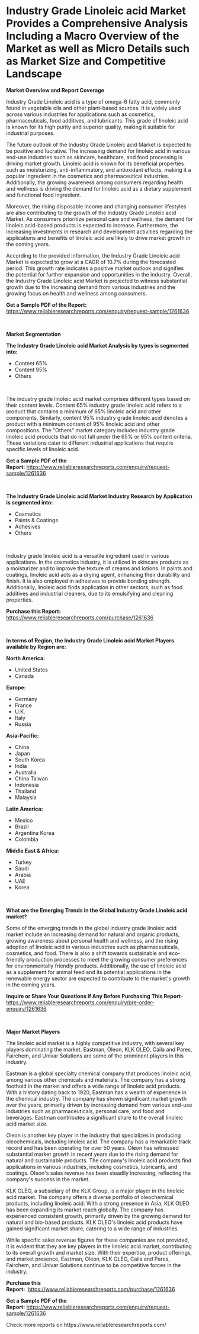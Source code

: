 <p><h1>Industry Grade Linoleic acid Market Provides a Comprehensive Analysis Including a Macro Overview of the Market as well as Micro Details such as Market Size and Competitive Landscape</h1></p><p><strong>Market Overview and Report Coverage</strong></p>
<p><p>Industry Grade Linoleic acid is a type of omega-6 fatty acid, commonly found in vegetable oils and other plant-based sources. It is widely used across various industries for applications such as cosmetics, pharmaceuticals, food additives, and lubricants. This grade of linoleic acid is known for its high purity and superior quality, making it suitable for industrial purposes.</p><p>The future outlook of the Industry Grade Linoleic acid Market is expected to be positive and lucrative. The increasing demand for linoleic acid in various end-use industries such as skincare, healthcare, and food processing is driving market growth. Linoleic acid is known for its beneficial properties such as moisturizing, anti-inflammatory, and antioxidant effects, making it a popular ingredient in the cosmetics and pharmaceutical industries. Additionally, the growing awareness among consumers regarding health and wellness is driving the demand for linoleic acid as a dietary supplement and functional food ingredient.</p><p>Moreover, the rising disposable income and changing consumer lifestyles are also contributing to the growth of the Industry Grade Linoleic acid Market. As consumers prioritize personal care and wellness, the demand for linoleic acid-based products is expected to increase. Furthermore, the increasing investments in research and development activities regarding the applications and benefits of linoleic acid are likely to drive market growth in the coming years.</p><p>According to the provided information, the Industry Grade Linoleic acid Market is expected to grow at a CAGR of 10.7% during the forecasted period. This growth rate indicates a positive market outlook and signifies the potential for further expansion and opportunities in the industry. Overall, the Industry Grade Linoleic acid Market is projected to witness substantial growth due to the increasing demand from various industries and the growing focus on health and wellness among consumers.</p></p>
<p><strong>Get a Sample PDF of the Report:</strong> <a href="https://www.reliableresearchreports.com/enquiry/request-sample/1261636">https://www.reliableresearchreports.com/enquiry/request-sample/1261636</a></p>
<p>&nbsp;</p>
<p><strong>Market Segmentation</strong></p>
<p><strong>The Industry Grade Linoleic acid Market Analysis by types is segmented into:</strong></p>
<p><ul><li>Content 65%</li><li>Content 95%</li><li>Others</li></ul></p>
<p>&nbsp;</p>
<p><p>The industry grade linoleic acid market comprises different types based on their content levels. Content 65% industry grade linoleic acid refers to a product that contains a minimum of 65% linoleic acid and other components. Similarly, content 95% industry grade linoleic acid denotes a product with a minimum content of 95% linoleic acid and other compositions. The "Others" market category includes industry grade linoleic acid products that do not fall under the 65% or 95% content criteria. These variations cater to different industrial applications that require specific levels of linoleic acid.</p></p>
<p><strong>Get a Sample PDF of the Report:</strong>&nbsp;<a href="https://www.reliableresearchreports.com/enquiry/request-sample/1261636">https://www.reliableresearchreports.com/enquiry/request-sample/1261636</a></p>
<p>&nbsp;</p>
<p><strong>The Industry Grade Linoleic acid Market Industry Research by Application is segmented into:</strong></p>
<p><ul><li>Cosmetics</li><li>Paints & Coatings</li><li>Adhesives</li><li>Others</li></ul></p>
<p>&nbsp;</p>
<p><p>Industry grade linoleic acid is a versatile ingredient used in various applications. In the cosmetics industry, it is utilized in skincare products as a moisturizer and to improve the texture of creams and lotions. In paints and coatings, linoleic acid acts as a drying agent, enhancing their durability and finish. It is also employed in adhesives to provide bonding strength. Additionally, linoleic acid finds application in other sectors, such as food additives and industrial cleaners, due to its emulsifying and cleaning properties.</p></p>
<p><strong>Purchase this Report:</strong>&nbsp; <a href="https://www.reliableresearchreports.com/purchase/1261636">https://www.reliableresearchreports.com/purchase/1261636</a></p>
<p>&nbsp;</p>
<p><strong>In terms of Region, the Industry Grade Linoleic acid Market Players available by Region are:</strong></p>
<p>
    <p> <strong> North America: </strong>
        <ul>
            <li>United States</li>
            <li>Canada</li>
        </ul>
        </p> 
    <p> <strong> Europe: </strong>
        <ul>
            <li>Germany</li>
            <li>France</li>
            <li>U.K.</li>
            <li>Italy</li>
            <li>Russia</li>
        </ul>
        </p> 
    <p> <strong> Asia-Pacific: </strong>
        <ul>
            <li>China</li>
            <li>Japan</li>
            <li>South Korea</li>
            <li>India</li>
            <li>Australia</li>
            <li>China Taiwan</li>
            <li>Indonesia</li>
            <li>Thailand</li>
            <li>Malaysia</li>
        </ul>
        </p> 
    <p> <strong> Latin America: </strong>
        <ul>
            <li>Mexico</li>
            <li>Brazil</li>
            <li>Argentina Korea</li>
            <li>Colombia</li>
        </ul>
        </p> 
    <p> <strong> Middle East & Africa: </strong>
        <ul>
            <li>Turkey</li>
            <li>Saudi</li>
            <li>Arabia</li>
            <li>UAE</li>
            <li>Korea</li>
        </ul>
    </p>
    </p>
<p>&nbsp;</p>
<p><strong>What are the Emerging Trends in the Global Industry Grade Linoleic acid market?</strong></p>
<p><p>Some of the emerging trends in the global industry grade linoleic acid market include an increasing demand for natural and organic products, growing awareness about personal health and wellness, and the rising adoption of linoleic acid in various industries such as pharmaceuticals, cosmetics, and food. There is also a shift towards sustainable and eco-friendly production processes to meet the growing consumer preferences for environmentally friendly products. Additionally, the use of linoleic acid as a supplement for animal feed and its potential applications in the renewable energy sector are expected to contribute to the market's growth in the coming years.</p></p>
<p><strong>Inquire or Share Your Questions If Any Before Purchasing This Report</strong>- <a href="https://www.reliableresearchreports.com/enquiry/pre-order-enquiry/1261636">https://www.reliableresearchreports.com/enquiry/pre-order-enquiry/1261636</a></p>
<p>&nbsp;</p>
<p><strong>Major Market Players</strong></p>
<p><p>The linoleic acid market is a highly competitive industry, with several key players dominating the market. Eastman, Oleon, KLK OLEO, Caila and Pares, Fairchem, and Univar Solutions are some of the prominent players in this industry.</p><p>Eastman is a global specialty chemical company that produces linoleic acid, among various other chemicals and materials. The company has a strong foothold in the market and offers a wide range of linoleic acid products. With a history dating back to 1920, Eastman has a wealth of experience in the chemical industry. The company has shown significant market growth over the years, primarily driven by increasing demand from various end-use industries such as pharmaceuticals, personal care, and food and beverages. Eastman contributes a significant share to the overall linoleic acid market size.</p><p>Oleon is another key player in the industry that specializes in producing oleochemicals, including linoleic acid. The company has a remarkable track record and has been operating for over 50 years. Oleon has witnessed substantial market growth in recent years due to the rising demand for natural and sustainable products. The company's linoleic acid products find applications in various industries, including cosmetics, lubricants, and coatings. Oleon's sales revenue has been steadily increasing, reflecting the company's success in the market.</p><p>KLK OLEO, a subsidiary of the KLK Group, is a major player in the linoleic acid market. The company offers a diverse portfolio of oleochemical products, including linoleic acid. With a strong presence in Asia, KLK OLEO has been expanding its market reach globally. The company has experienced consistent growth, primarily driven by the growing demand for natural and bio-based products. KLK OLEO's linoleic acid products have gained significant market share, catering to a wide range of industries.</p><p>While specific sales revenue figures for these companies are not provided, it is evident that they are key players in the linoleic acid market, contributing to its overall growth and market size. With their expertise, product offerings, and market presence, Eastman, Oleon, KLK OLEO, Caila and Pares, Fairchem, and Univar Solutions continue to be competitive forces in the industry.</p></p>
<p><strong>Purchase this Report:</strong>&nbsp;&nbsp;<a href="https://www.reliableresearchreports.com/purchase/1261636">https://www.reliableresearchreports.com/purchase/1261636</a></p>
<p></p>
<p><strong>Get a Sample PDF of the Report:</strong>&nbsp;<a href="https://www.reliableresearchreports.com/enquiry/request-sample/1261636">https://www.reliableresearchreports.com/enquiry/request-sample/1261636</a></p>
<p>Check more reports on https://www.reliableresearchreports.com/</p>